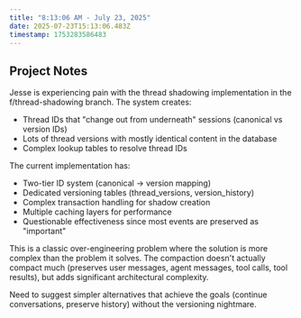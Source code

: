 ```yaml
---
title: "8:13:06 AM - July 23, 2025"
date: 2025-07-23T15:13:06.483Z
timestamp: 1753283586483
---
```


## Project Notes

Jesse is experiencing pain with the thread shadowing implementation in the f/thread-shadowing branch. The system creates:

- Thread IDs that "change out from underneath" sessions (canonical vs version IDs)  
- Lots of thread versions with mostly identical content in the database
- Complex lookup tables to resolve thread IDs

The current implementation has:
- Two-tier ID system (canonical → version mapping)
- Dedicated versioning tables (thread_versions, version_history)
- Complex transaction handling for shadow creation
- Multiple caching layers for performance
- Questionable effectiveness since most events are preserved as "important"

This is a classic over-engineering problem where the solution is more complex than the problem it solves. The compaction doesn't actually compact much (preserves user messages, agent messages, tool calls, tool results), but adds significant architectural complexity.

Need to suggest simpler alternatives that achieve the goals (continue conversations, preserve history) without the versioning nightmare.
